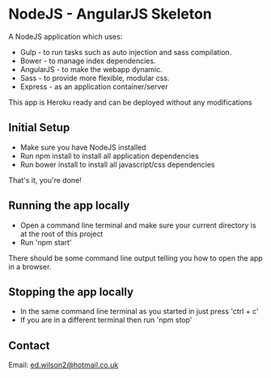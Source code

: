NodeJS - AngularJS Skeleton
====
A NodeJS application which uses:
- Gulp - to run tasks such as auto injection and sass compilation.
- Bower - to manage index dependencies.
- AngularJS - to make the webapp dynamic.
- Sass - to provide more flexible, modular css.
- Express - as an application container/server

This app is Heroku ready and can be deployed without any modifications

Initial Setup
----
- Make sure you have NodeJS installed
- Run npm install to install all application dependencies
- Run bower install to install all javascript/css dependencies

That's it, you're done!

Running the app locally
----
- Open a command line terminal and make sure your current directory is at the root of this project
- Run 'npm start'

There should be some command line output telling you how to open the app in a browser.

Stopping the app locally
----
- In the same command line terminal as you started in just press 'ctrl + c'
- If you are in a different terminal then run 'npm stop'

Contact
----
Email: ed.wilson2@hotmail.co.uk